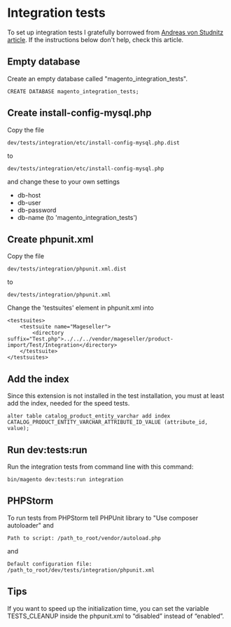 # Integration tests

To set up integration tests I gratefully borrowed from [Andreas von Studnitz article](https://www.integer-net.com/integration-tests-with-magento-2/). If the instructions below don't help, check this article.

## Empty database

Create an empty database called "magento_integration_tests".

    CREATE DATABASE magento_integration_tests;

## Create install-config-mysql.php

Copy the file

    dev/tests/integration/etc/install-config-mysql.php.dist

to

    dev/tests/integration/etc/install-config-mysql.php

and change these to your own settings

* db-host
* db-user
* db-password
* db-name (to 'magento_integration_tests')

## Create phpunit.xml

Copy the file

    dev/tests/integration/phpunit.xml.dist

to

    dev/tests/integration/phpunit.xml

Change the 'testsuites' element in phpunit.xml into

    <testsuites>
        <testsuite name="Mageseller">
            <directory suffix="Test.php">../../../vendor/mageseller/product-import/Test/Integration</directory>
        </testsuite>
    </testsuites>

## Add the index

Since this extension is not installed in the test installation, you must at least add the index, needed for the speed tests.

    alter table catalog_product_entity_varchar add index CATALOG_PRODUCT_ENTITY_VARCHAR_ATTRIBUTE_ID_VALUE (attribute_id, value);

## Run dev:tests:run

Run the integration tests from command line with this command:

    bin/magento dev:tests:run integration

## PHPStorm

To run tests from PHPStorm tell PHPUnit library to "Use composer autoloader" and

    Path to script: /path_to_root/vendor/autoload.php

and

    Default configuration file: /path_to_root/dev/tests/integration/phpunit.xml

## Tips

If you want to speed up the initialization time, you can set the variable  TESTS_CLEANUP inside the phpunit.xml to “disabled” instead of “enabled”.
